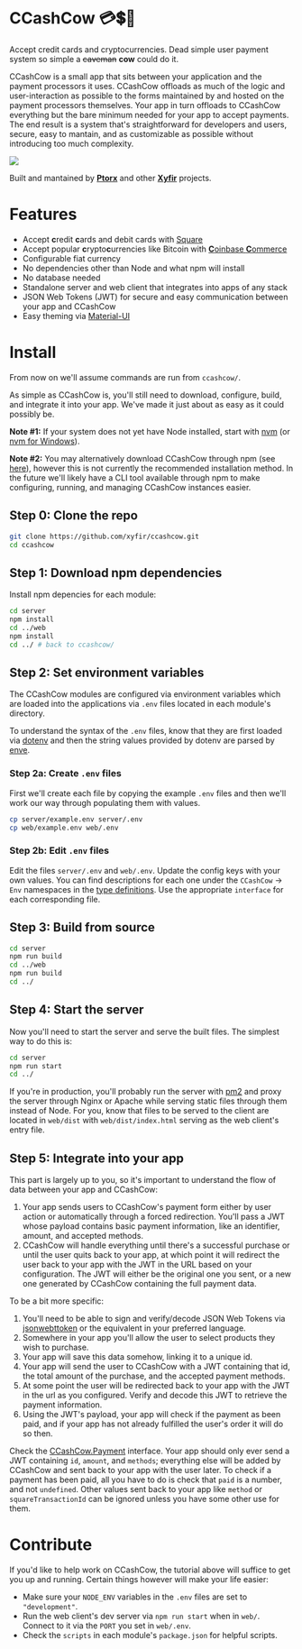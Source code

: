 # CCashCow 💳💲🐄

Accept credit cards and cryptocurrencies. Dead simple user payment system so simple a ~~caveman~~ **cow** could do it.

CCashCow is a small app that sits between your application and the payment processors it uses. CCashCow offloads as much of the logic and user-interaction as possible to the forms maintained by and hosted on the payment processors themselves. Your app in turn offloads to CCashCow everything but the bare minimum needed for your app to accept payments. The end result is a system that's straightforward for developers and users, secure, easy to mantain, and as customizable as possible without introducing too much complexity.

![](https://i.imgur.com/bDtQ3yF.png)

Built and mantained by **[Ptorx](https://ptorx.com)** and other **[Xyfir](https://www.xyfir.com)** projects.

# Features

- Accept **c**redit **c**ards and debit cards with [Square](https://squareup.com/i/XYFIRLLC00)
- Accept popular **c**rypto**c**urrencies like Bitcoin with [**C**oinbase **C**ommerce](https://commerce.coinbase.com)
- Configurable fiat currency
- No dependencies other than Node and what npm will install
- No database needed
- Standalone server and web client that integrates into apps of any stack
- JSON Web Tokens (JWT) for secure and easy communication between your app and CCashCow
- Easy theming via [Material-UI](https://material-ui.com/style/color/#color-tool)

# Install

From now on we'll assume commands are run from `ccashcow/`.

As simple as CCashCow is, you'll still need to download, configure, build, and integrate it into your app. We've made it just about as easy as it could possibly be.

**Note #1:** If your system does not yet have Node installed, start with [nvm](https://github.com/creationix/nvm#install-script) (or [nvm for Windows](https://github.com/coreybutler/nvm-windows#node-version-manager-nvm-for-windows)).

**Note #2:** You may alternatively download CCashCow through npm (see [here](http://npmjs.com/package/ccashcow)), however this is not currently the recommended installation method. In the future we'll likely have a CLI tool available through npm to make configuring, running, and managing CCashCow instances easier.

## Step 0: Clone the repo

```bash
git clone https://github.com/xyfir/ccashcow.git
cd ccashcow
```

## Step 1: Download npm dependencies

Install npm depencies for each module:

```bash
cd server
npm install
cd ../web
npm install
cd ../ # back to ccashcow/
```

## Step 2: Set environment variables

The CCashCow modules are configured via environment variables which are loaded into the applications via `.env` files located in each module's directory.

To understand the syntax of the `.env` files, know that they are first loaded via [dotenv](https://www.npmjs.com/package/dotenv) and then the string values provided by dotenv are parsed by [enve](https://www.npmjs.com/package/enve).

### Step 2a: Create `.env` files

First we'll create each file by copying the example `.env` files and then we'll work our way through populating them with values.

```bash
cp server/example.env server/.env
cp web/example.env web/.env
```

### Step 2b: Edit `.env` files

Edit the files `server/.env` and `web/.env`. Update the config keys with your own values. You can find descriptions for each one under the `CCashCow` -> `Env` namespaces in the [type definitions](https://github.com/xyfir/ccashcow/blob/master/types/ccashcow.d.ts). Use the appropriate `interface` for each corresponding file.

## Step 3: Build from source

```bash
cd server
npm run build
cd ../web
npm run build
cd ../
```

## Step 4: Start the server

Now you'll need to start the server and serve the built files. The simplest way to do this is:

```bash
cd server
npm run start
cd ../
```

If you're in production, you'll probably run the server with [pm2](https://www.npmjs.com/package/pm2) and proxy the server through Nginx or Apache while serving static files through them instead of Node. For you, know that files to be served to the client are located in `web/dist` with `web/dist/index.html` serving as the web client's entry file.

## Step 5: Integrate into your app

This part is largely up to you, so it's important to understand the flow of data between your app and CCashCow:

1. Your app sends users to CCashCow's payment form either by user action or automatically through a forced redirection. You'll pass a JWT whose payload contains basic payment information, like an identifier, amount, and accepted methods.
2. CCashCow will handle everything until there's a successful purchase or until the user quits back to your app, at which point it will redirect the user back to your app with the JWT in the URL based on your configuration. The JWT will either be the original one you sent, or a new one generated by CCashCow containing the full payment data.

To be a bit more specific:

1. You'll need to be able to sign and verify/decode JSON Web Tokens via [jsonwebttoken](https://www.npmjs.com/package/jsonwebtoken) or the equivalent in your preferred language.
2. Somewhere in your app you'll allow the user to select products they wish to purchase.
3. Your app will save this data somehow, linking it to a unique id.
4. Your app will send the user to CCashCow with a JWT containing that id, the total amount of the purchase, and the accepted payment methods.
5. At some point the user will be redirected back to your app with the JWT in the url as you configured. Verify and decode this JWT to retrieve the payment information.
6. Using the JWT's payload, your app will check if the payment as been paid, and if your app has not already fulfilled the user's order it will do so then.

Check the [CCashCow.Payment](https://github.com/xyfir/ccashcow/blob/master/types/ccashcow.d.ts) interface. Your app should only ever send a JWT containing `id`, `amount`, and `methods`; everything else will be added by CCashCow and sent back to your app with the user later. To check if a payment has been paid, all you have to do is check that `paid` is a number, and not `undefined`. Other values sent back to your app like `method` or `squareTransactionId` can be ignored unless you have some other use for them.

# Contribute

If you'd like to help work on CCashCow, the tutorial above will suffice to get you up and running. Certain things however will make your life easier:

- Make sure your `NODE_ENV` variables in the `.env` files are set to `"development"`.
- Run the web client's dev server via `npm run start` when in `web/`. Connect to it via the `PORT` you set in `web/.env`.
- Check the `scripts` in each module's `package.json` for helpful scripts.
